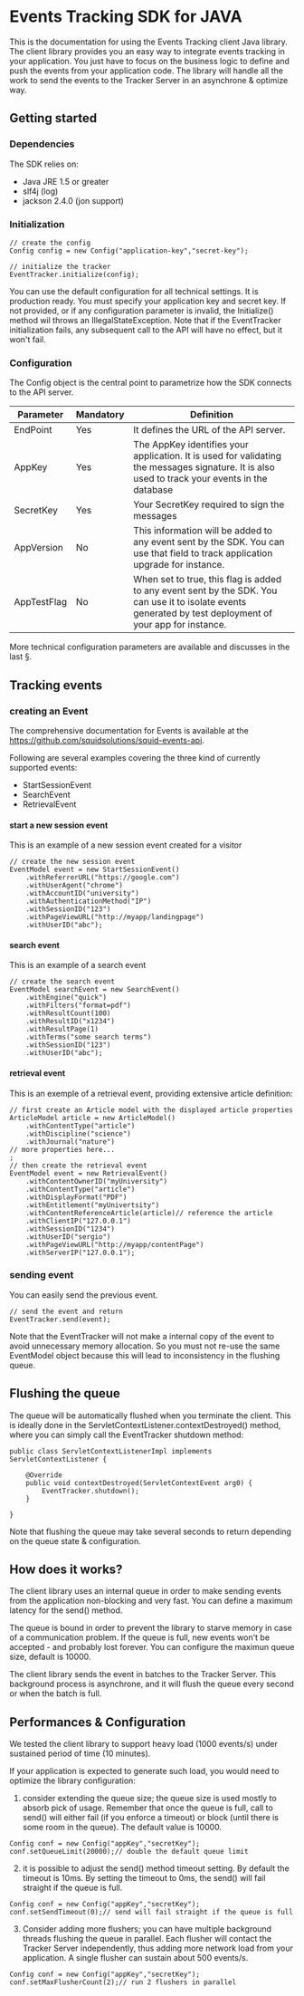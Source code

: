 Events Tracking SDK for JAVA
============================

This is the documentation for using the Events Tracking client Java library. 
The client library provides you an easy way to integrate events tracking in your application.
You just have to focus on the business logic to define and push the events from your application code.
The library will handle all the work to send the events to the Tracker Server in an asynchrone & optimize way.

Getting started
---------------


### Dependencies

The SDK relies on:

* Java JRE 1.5 or greater
* slf4j (log)
* jackson 2.4.0 (jon support)

### Initialization

```
// create the config
Config config = new Config("application-key","secret-key");

// initialize the tracker
EventTracker.initialize(config);
```
You can use the default configuration for all technical settings. It is production ready.
You must specify your application key and secret key.
If not provided, or if any configuration parameter is invalid, the Initialize() method wil throws an IllegalStateException. Note that if the EventTracker initialization fails, any subsequent call to the API will have no effect, but it won't fail.

### Configuration

The Config object is the central point to parametrize how the SDK connects to the API server.

|Parameter|Mandatory|Definition|
|---------|---------|----------|
|EndPoint|Yes|It defines the URL of the API server.|
|AppKey|Yes|The AppKey identifies your application. It is used for validating the messages signature. It is also used to track your events in the database|
|SecretKey|Yes|Your SecretKey required to sign the messages|
|AppVersion|No|This information will be added to any event sent by the SDK. You can use that field to track application upgrade for instance.|
|AppTestFlag|No|When set to true, this flag is added to any event sent by the SDK. You can use it to isolate events generated by test deployment of your app for instance.|

More technical configuration parameters are available and discusses in the last §.

Tracking events
---------------

### creating an Event

The comprehensive documentation for Events is available at the https://github.com/squidsolutions/squid-events-api.

Following are several examples covering the three kind of currently supported events:
* StartSessionEvent
* SearchEvent
* RetrievalEvent

#### start a new session event

This is an example of a new session event created for a visitor

```
// create the new session event
EventModel event = new StartSessionEvent()
    .withReferrerURL("https://google.com")
    .withUserAgent("chrome")
    .withAccountID("university")
    .withAuthenticationMethod("IP")
    .withSessionID("123")
    .withPageViewURL("http://myapp/landingpage")
    .withUserID("abc");
```

#### search event

This is an example of a search event

```
// create the search event
EventModel searchEvent = new SearchEvent()
    .withEngine("quick")
    .withFilters("format=pdf")
    .withResultCount(100)
    .withResultID("x1234")
    .withResultPage(1)
    .withTerms("some search terms")
    .withSessionID("123")
    .withUserID("abc");
```

#### retrieval event

This is an exemple of a retrieval event, providing extensive article definition:

```
// first create an Article model with the displayed article properties
ArticleModel article = new ArticleModel()
	.withContentType("article")
	.withDiscipline("science")
	.withJournal("nature")
// more properties here...
;
// then create the retrieval event
EventModel event = new RetrievalEvent()
	.withContentOwnerID("myUniversity")
	.withContentType("article")
	.withDisplayFormat("PDF")
	.withEntitlement("myUnivertsity")
	.withContentReferenceArticle(article)// reference the article
	.withClientIP("127.0.0.1")
	.withSessionID("1234")
	.withUserID("sergio")
	.withPageViewURL("http://myapp/contentPage")
	.withServerIP("127.0.0.1");
```

### sending event

You can easily send the previous event.

```
// send the event and return
EventTracker.send(event);
```

Note that the EventTracker will not make a internal copy of the event to avoid unnecessary memory allocation.
So you must not re-use the same EventModel object because this will lead to inconsistency in the flushing queue.

Flushing the queue
------------------

The queue will be automatically flushed when you terminate the client.
This is ideally done in the ServletContextListener.contextDestroyed() method, where you can simply call the EventTracker shutdown method:

```
public class ServletContextListenerImpl implements ServletContextListener {

    @Override
    public void contextDestroyed(ServletContextEvent arg0) {
    	EventTracker.shutdown();
    }

}
```

Note that flushing the queue may take several seconds to return depending on the queue state & configuration.

How does it works?
------------------

The client library uses an internal queue in order to make sending events from the application non-blocking and very fast.
You can define a maximum latency for the send() method.

The queue is bound in order to prevent the library to starve memory in case of a communication problem.
If the queue is full, new events won't be accepted - and probably lost forever. 
You can configure the maximun queue size, default is 10000.

The client library sends the event in batches to the Tracker Server. 
This background process is asynchrone, and it will flush the queue every second or when the batch is full.

Performances & Configuration
----------------------------

We tested the client library to support heavy load (1000 events/s) under sustained period of time (10 minutes).

If your application is expected to generate such load, you would need to optimize the library configuration:

1. consider extending the queue size; the queue size is used mostly to absorb pick of usage. 
Remember that once the queue is full, call to send() will either fail (if you enforce a timeout) or block (until there is some room in the queue). The default value is 10000.
```
Config conf = new Config("appKey","secretKey");
conf.setQueueLimit(20000);// double the default queue limit
```

2. it is possible to adjust the send() method timeout setting. By default the timeout is 10ms. 
By setting the timeout to 0ms, the send() will fail straight if the queue is full.
```
Config conf = new Config("appKey","secretKey");
conf.setSendTimeout(0);// send will fail straight if the queue is full
```

3. Consider adding more flushers; you can have multiple background threads flushing the queue in parallel.
Each flusher will contact the Tracker Server independently, thus adding more network load from your application.
A single flusher can sustain about 500 events/s.
```
Config conf = new Config("appKey","secretKey");
conf.setMaxFlusherCount(2);// run 2 flushers in parallel
```
